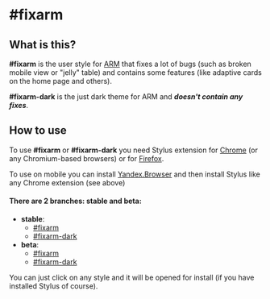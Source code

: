 # #fixarm

## What is this?

**#fixarm** is the user style for [ARM](http://arm.iipo.tu-bryansk.ru) that fixes a lot of bugs (such as broken mobile view or "jelly" table) and contains some features (like adaptive cards on the home page and others).

**#fixarm-dark** is the just dark theme for ARM and ***doesn't contain any fixes***.

## How to use

To use **#fixarm** or **#fixarm-dark** you need Stylus extension for [Chrome](https://chrome.google.com/webstore/detail/stylus/clngdbkpkpeebahjckkjfobafhncgmne) (or any Chromium-based browsers) or for [Firefox](https://addons.mozilla.org/firefox/addon/styl-us/).

To use on mobile you can install [Yandex.Browser](https://play.google.com/store/apps/details?id=com.yandex.browser) and then install Stylus like any Chrome extension (see above)

#### There are 2 branches: stable and beta:
- **stable**: 
    - [#fixarm](https://raw.githubusercontent.com/xapdkop/fixarm/master/fixarm.user.css)
    - [#fixarm-dark](https://raw.githubusercontent.com/xapdkop/fixarm/master/fixarm-dark.user.css)
- **beta**: 
    - [#fixarm](https://raw.githubusercontent.com/xapdkop/fixarm/beta/fixarm.user.css)
    - [#fixarm-dark](https://raw.githubusercontent.com/xapdkop/fixarm/beta/fixarm-dark.user.css)

You can just click on any style and it will be opened for install (if you have installed Stylus of course).